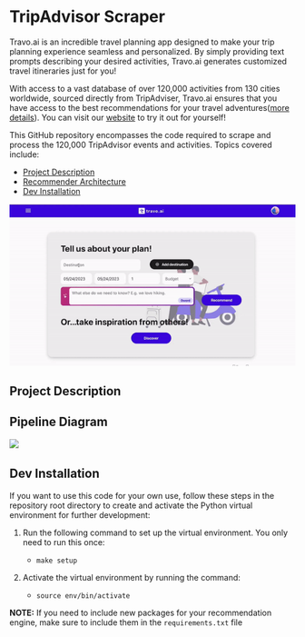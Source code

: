 # TripAdvisor Scraper

Travo.ai is an incredible travel planning app designed to make your trip planning experience seamless and personalized. By simply providing text prompts describing your desired activities, Travo.ai generates customized travel itineraries just for you!

With access to a vast database of over 120,000 activities from 130 cities worldwide, sourced directly from TripAdviser, Travo.ai ensures that you have access to the best recommendations for your travel adventures([more details](https://github.com/mattwheeler092/travo-ai-recommendation-engine)). You can visit our  [website](https://eclectic-brioche-a372fe.netlify.app/) to try it out for yourself!

This GitHub repository encompasses the code required to scrape and process the 120,000 TripAdvisor events and activities. Topics covered include:

- [Project Description](#project-description)
- [Recommender Architecture](#pipeline-diagram)
- [Dev Installation](#dev-installation)


![](https://github.com/mattwheeler092/travo-ai-recommendation-engine/blob/main/images/travo-ai-demo.gif)

## Project Description

## Pipeline Diagram

![](https://github.com/mattwheeler092/tripadvisor-scraper/blob/main/images/Screenshot%202023-05-24%20at%2017.54.51.png)

## Dev Installation

If you want to use this code for your own use, follow these steps in the repository root directory to create and activate the Python virtual environment for further development:

1. Run the following command to set up the virtual environment. You only need to run this once:
   - `make setup`

2. Activate the virtual environment by running the command:
   - `source env/bin/activate`

**NOTE:** If you need to include new packages for your recommendation engine, make sure to include them in the `requirements.txt` file